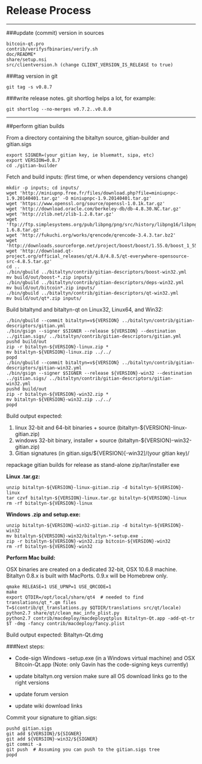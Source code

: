 Release Process
====================

* * *

###update (commit) version in sources


	bitcoin-qt.pro
	contrib/verifysfbinaries/verify.sh
	doc/README*
	share/setup.nsi
	src/clientversion.h (change CLIENT_VERSION_IS_RELEASE to true)

###tag version in git

	git tag -s v0.8.7

###write release notes. git shortlog helps a lot, for example:

	git shortlog --no-merges v0.7.2..v0.8.0

* * *

##perform gitian builds

 From a directory containing the bitaltyn source, gitian-builder and gitian.sigs
  
	export SIGNER=(your gitian key, ie bluematt, sipa, etc)
	export VERSION=0.8.7
	cd ./gitian-builder

 Fetch and build inputs: (first time, or when dependency versions change)

	mkdir -p inputs; cd inputs/
	wget 'http://miniupnp.free.fr/files/download.php?file=miniupnpc-1.9.20140401.tar.gz' -O miniupnpc-1.9.20140401.tar.gz'
	wget 'https://www.openssl.org/source/openssl-1.0.1k.tar.gz'
	wget 'http://download.oracle.com/berkeley-db/db-4.8.30.NC.tar.gz'
	wget 'http://zlib.net/zlib-1.2.8.tar.gz'
	wget 'ftp://ftp.simplesystems.org/pub/libpng/png/src/history/libpng16/libpng-1.6.8.tar.gz'
	wget 'http://fukuchi.org/works/qrencode/qrencode-3.4.3.tar.bz2'
	wget 'http://downloads.sourceforge.net/project/boost/boost/1.55.0/boost_1_55_0.tar.bz2'
	wget 'http://download.qt-project.org/official_releases/qt/4.8/4.8.5/qt-everywhere-opensource-src-4.8.5.tar.gz'
	cd ..
	./bin/gbuild ../bitaltyn/contrib/gitian-descriptors/boost-win32.yml
	mv build/out/boost-*.zip inputs/
	./bin/gbuild ../bitaltyn/contrib/gitian-descriptors/deps-win32.yml
	mv build/out/bitcoin*.zip inputs/
	./bin/gbuild ../bitaltyn/contrib/gitian-descriptors/qt-win32.yml
	mv build/out/qt*.zip inputs/

 Build bitaltynd and bitaltyn-qt on Linux32, Linux64, and Win32:
  
	./bin/gbuild --commit bitaltyn=v${VERSION} ../bitaltyn/contrib/gitian-descriptors/gitian.yml
	./bin/gsign --signer $SIGNER --release ${VERSION} --destination ../gitian.sigs/ ../bitaltyn/contrib/gitian-descriptors/gitian.yml
	pushd build/out
	zip -r bitaltyn-${VERSION}-linux.zip *
	mv bitaltyn-${VERSION}-linux.zip ../../
	popd
	./bin/gbuild --commit bitaltyn=v${VERSION} ../bitaltyn/contrib/gitian-descriptors/gitian-win32.yml
	./bin/gsign --signer $SIGNER --release ${VERSION}-win32 --destination ../gitian.sigs/ ../bitaltyn/contrib/gitian-descriptors/gitian-win32.yml
	pushd build/out
	zip -r bitaltyn-${VERSION}-win32.zip *
	mv bitaltyn-${VERSION}-win32.zip ../../
	popd

  Build output expected:

  1. linux 32-bit and 64-bit binaries + source (bitaltyn-${VERSION}-linux-gitian.zip)
  2. windows 32-bit binary, installer + source (bitaltyn-${VERSION}-win32-gitian.zip)
  3. Gitian signatures (in gitian.sigs/${VERSION}[-win32]/(your gitian key)/

repackage gitian builds for release as stand-alone zip/tar/installer exe

**Linux .tar.gz:**

	unzip bitaltyn-${VERSION}-linux-gitian.zip -d bitaltyn-${VERSION}-linux
	tar czvf bitaltyn-${VERSION}-linux.tar.gz bitaltyn-${VERSION}-linux
	rm -rf bitaltyn-${VERSION}-linux

**Windows .zip and setup.exe:**

	unzip bitaltyn-${VERSION}-win32-gitian.zip -d bitaltyn-${VERSION}-win32
	mv bitaltyn-${VERSION}-win32/bitaltyn-*-setup.exe .
	zip -r bitaltyn-${VERSION}-win32.zip bitcoin-${VERSION}-win32
	rm -rf bitaltyn-${VERSION}-win32

**Perform Mac build:**

  OSX binaries are created on a dedicated 32-bit, OSX 10.6.8 machine.
  Bitaltyn 0.8.x is built with MacPorts.  0.9.x will be Homebrew only.

	qmake RELEASE=1 USE_UPNP=1 USE_QRCODE=1
	make
	export QTDIR=/opt/local/share/qt4  # needed to find translations/qt_*.qm files
	T=$(contrib/qt_translations.py $QTDIR/translations src/qt/locale)
	python2.7 share/qt/clean_mac_info_plist.py
	python2.7 contrib/macdeploy/macdeployqtplus Bitaltyn-Qt.app -add-qt-tr $T -dmg -fancy contrib/macdeploy/fancy.plist

 Build output expected: Bitaltyn-Qt.dmg

###Next steps:

* Code-sign Windows -setup.exe (in a Windows virtual machine) and
  OSX Bitcoin-Qt.app (Note: only Gavin has the code-signing keys currently)

* update bitaltyn.org version
  make sure all OS download links go to the right versions

* update forum version

* update wiki download links

Commit your signature to gitian.sigs:

	pushd gitian.sigs
	git add ${VERSION}/${SIGNER}
	git add ${VERSION}-win32/${SIGNER}
	git commit -a
	git push  # Assuming you can push to the gitian.sigs tree
	popd


